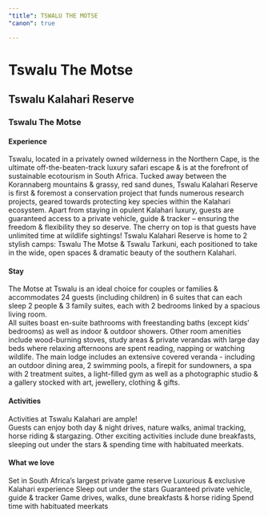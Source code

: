 ```yaml
---
"title": TSWALU THE MOTSE
"canon": true

---
```


# Tswalu The Motse
## Tswalu Kalahari Reserve
### Tswalu The Motse

#### Experience
Tswalu, located in a privately owned wilderness in the Northern Cape, is the ultimate off-the-beaten-track luxury safari escape &amp; is at the forefront of sustainable ecotourism in South Africa.
Tucked away between the Korannaberg mountains &amp; grassy, red sand dunes, Tswalu Kalahari Reserve is first &amp; foremost a conservation project that funds numerous research projects, geared towards protecting key species within the Kalahari ecosystem.
Apart from staying in opulent Kalahari luxury, guests are guaranteed access to a private vehicle, guide &amp; tracker – ensuring the freedom &amp; flexibility they so deserve.  The cherry on top is that guests have unlimited time at wildlife sightings!
Tswalu Kalahari Reserve is home to 2 stylish camps:  Tswalu The Motse &amp; Tswalu Tarkuni, each positioned to take in the wide, open spaces &amp; dramatic beauty of the southern Kalahari.

#### Stay
The Motse at Tswalu is an ideal choice for couples or families &amp; accommodates 24 guests (including children) in 6 suites that can each sleep 2 people &amp; 3 family suites, each with 2 bedrooms linked by a spacious living room.  
All suites boast en-suite bathrooms with freestanding baths (except kids’ bedrooms) as well as indoor &amp; outdoor showers.  Other room amenities include wood-burning stoves, study areas &amp; private verandas with large day beds where relaxing afternoons are spent reading, napping or watching wildlife.
The main lodge includes an extensive covered veranda - including an outdoor dining area, 2 swimming pools, a firepit for sundowners, a spa with 2 treatment suites, a light-filled gym as well as a photographic studio &amp; a gallery stocked with art, jewellery, clothing &amp; gifts.

#### Activities
Activities at Tswalu Kalahari are ample!  
Guests can enjoy both day &amp; night drives, nature walks, animal tracking, horse riding &amp; stargazing.  Other exciting activities include dune breakfasts, sleeping out under the stars &amp; spending time with habituated meerkats.


#### What we love
Set in South Africa’s largest private game reserve
Luxurious &amp; exclusive Kalahari experience
Sleep out under the stars
Guaranteed private vehicle, guide &amp; tracker
Game drives, walks, dune breakfasts &amp; horse riding
Spend time with habituated meerkats
